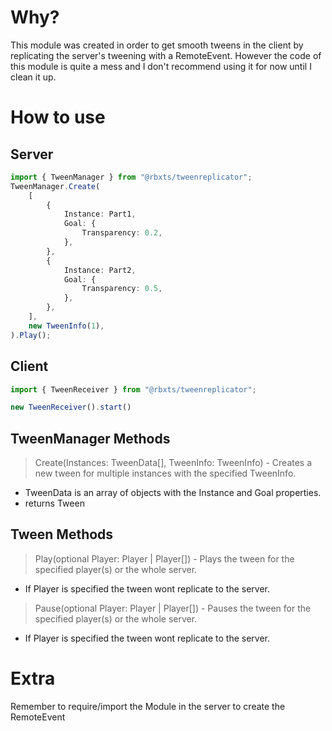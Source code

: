 # Why? 
This module was created in order to get smooth tweens in the client by replicating the server's tweening with a RemoteEvent.
However the code of this module is quite a mess and I don't recommend using it for now until I clean it up.

# How to use
## Server
```typescript
import { TweenManager } from "@rbxts/tweenreplicator";
TweenManager.Create(
	[
		{
			Instance: Part1,
			Goal: {
				Transparency: 0.2,
			},
		},
		{
			Instance: Part2,
			Goal: {
				Transparency: 0.5,
			},
		},
	],
	new TweenInfo(1),
).Play();
```
## Client
```typescript
import { TweenReceiver } from "@rbxts/tweenreplicator";

new TweenReceiver().start()
```

## TweenManager Methods
> Create(Instances: TweenData[], TweenInfo: TweenInfo) - Creates a new tween for multiple instances with the specified TweenInfo.
- TweenData is an array of objects with the Instance and Goal properties.
- returns Tween

## Tween Methods
> Play(optional Player: Player | Player[]) - Plays the tween for the specified player(s) or the whole server.
- If Player is specified the tween wont replicate to the server. 

> Pause(optional Player: Player | Player[]) - Pauses the tween for the specified player(s) or the whole server.
- If Player is specified the tween wont replicate to the server.


# Extra 
Remember to require/import the Module in the server  to create the RemoteEvent